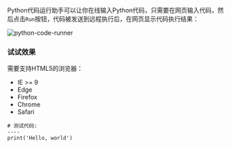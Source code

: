 
Python代码运行助手可以让你在线输入Python代码，只需要在网页输入代码，然后点击`Run`按钮，代码被发送到远程执行后，在网页显示代码执行结果：

<img alt="python-code-runner" data-src="/files/attachments/1342562604417090/l" src="/static/img/loading.svg"/>

### 试试效果

需要支持HTML5的浏览器：

- IE &gt;= 9
- Edge
- Firefox
- Chrome
- Safari

```
# 测试代码:
----
print('Hello, world')

```
